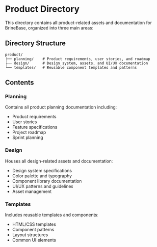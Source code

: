 # Product Directory

This directory contains all product-related assets and documentation for BrineBase, organized into three main areas:

## Directory Structure

```
product/
├── planning/    # Product requirements, user stories, and roadmap
├── design/      # Design system, assets, and UI/UX documentation
└── templates/   # Reusable component templates and patterns
```

## Contents

### Planning
Contains all product planning documentation including:
- Product requirements
- User stories
- Feature specifications
- Project roadmap
- Sprint planning

### Design
Houses all design-related assets and documentation:
- Design system specifications
- Color palette and typography
- Component library documentation
- UI/UX patterns and guidelines
- Asset management

### Templates
Includes reusable templates and components:
- HTML/CSS templates
- Component patterns
- Layout structures
- Common UI elements 